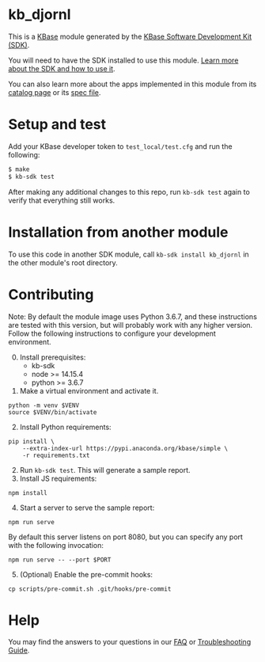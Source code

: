 # kb_djornl

This is a [KBase](https://kbase.us) module generated by the [KBase Software
Development Kit (SDK)](https://github.com/kbase/kb_sdk).

You will need to have the SDK installed to use this module. [Learn more about
the SDK and how to use it](https://kbase.github.io/kb_sdk_docs/).

You can also learn more about the apps implemented in this module from its
[catalog page](https://narrative.kbase.us/#catalog/modules/kb_djornl) or its
[spec file](kb_djornl.spec).

# Setup and test

Add your KBase developer token to `test_local/test.cfg` and run the following:

```bash
$ make
$ kb-sdk test
```

After making any additional changes to this repo, run `kb-sdk test` again to
verify that everything still works.

# Installation from another module

To use this code in another SDK module, call `kb-sdk install kb_djornl` in the
other module's root directory.

# Contributing

Note: By default the module image uses Python 3.6.7, and these instructions are
tested with this version, but will probably work with any higher version.
Follow the following instructions to configure your development environment.

0. Install prerequisites:
    - kb-sdk
    - node >= 14.15.4
    - python >= 3.6.7
1. Make a virtual environment and activate it.
```
python -m venv $VENV
source $VENV/bin/activate
```
2. Install Python requirements:
```
pip install \
    --extra-index-url https://pypi.anaconda.org/kbase/simple \
    -r requirements.txt
```
2. Run `kb-sdk test`. This will generate a sample report.
3. Install JS requirements:
```
npm install
```
4. Start a server to serve the sample report:
```
npm run serve
```
By default this server listens on port 8080, but you can specify any port with
the following invocation:
```
npm run serve -- --port $PORT
```
5. (Optional) Enable the pre-commit hooks:
```
cp scripts/pre-commit.sh .git/hooks/pre-commit
```

# Help

You may find the answers to your questions in our
[FAQ](https://kbase.github.io/kb_sdk_docs/references/questions_and_answers.html)
or [Troubleshooting
Guide](https://kbase.github.io/kb_sdk_docs/references/troubleshooting.html).
